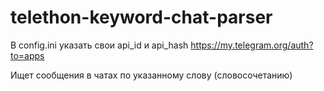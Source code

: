 # telethon-keyword-chat-parser

В config.ini указать свои api_id и api_hash 
https://my.telegram.org/auth?to=apps

Ищет сообщения в чатах по указанному слову (словосочетанию)
